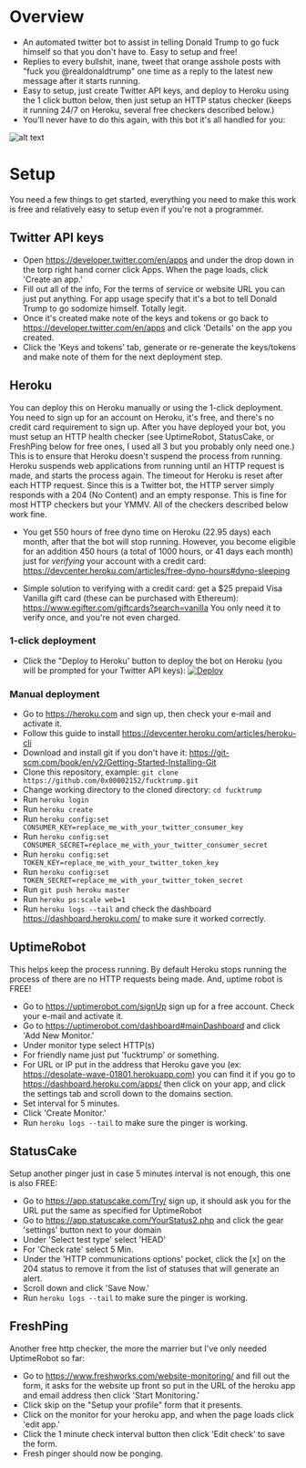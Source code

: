 # Overview
- An automated twitter bot to assist in telling Donald Trump to go fuck himself so that you don't have to. Easy to setup and free!
- Replies to every bullshit, inane, tweet that orange asshole posts with "fuck you @realdonaldtrump" one time as a reply to the latest new message after it starts running. 
- Easy to setup, just create Twitter API keys, and deploy to Heroku using the 1 click button below, then just setup an HTTP status checker (keeps it running 24/7 on Heroku, several free checkers described below.)
- You'll never have to do this again, with this bot it's all handled for you:

![alt text](https://github.com/0x00002152/fucktrump/blob/master/example.png?raw=true)


# Setup
You need a few things to get started, everything you need to make this work is free and relatively easy to setup even if you're not a programmer.
## Twitter API keys
- Open https://developer.twitter.com/en/apps and under the drop down in the torp right hand corner click Apps. When the page loads, click 'Create an app.'
- Fill out all of the info, For the terms of service or website URL you can just put anything. For app usage specify that it's a bot to tell Donald Trump to go sodomize himself. Totally legit. 
- Once it's created  make note of the keys and tokens or go back to https://developer.twitter.com/en/apps and click 'Details' on the app you created.
- Click the 'Keys and tokens' tab, generate or re-generate the keys/tokens and make note of them for the next deployment step.

## Heroku
You can deploy this on Heroku manually or using the 1-click deployment. You need to sign up for an account on Heroku, it's free, and there's no credit card requirement to sign up. After you have deployed your bot, you must setup an HTTP health checker (see UptimeRobot, StatusCake, or FreshPing below for free ones, I used all 3 but you probably only need one.) This is to ensure that Heroku doesn't suspend the process from running. Heroku suspends web applications from running until an HTTP request is made, and starts the process again. The timeout for Heroku is reset after each HTTP request. Since this is a Twitter bot, the HTTP server simply responds with a 204 (No Content) and an empty response. This is fine for most HTTP checkers but your YMMV. All of the checkers described below work fine.

- You get 550 hours of free dyno time on Heroku (22.95 days) each month, after that the bot will stop running. However, you become eligible for an addition 450 hours (a total of 1000 hours, or 41 days each month) just for *verifying* your account with a credit card: https://devcenter.heroku.com/articles/free-dyno-hours#dyno-sleeping

- Simple solution to verifying with a credit card: get a $25 prepaid Visa Vanilla gift card (these can be purchased with Ethereum): https://www.egifter.com/giftcards?search=vanilla You only need it to verify once, and you're not even charged.

### 1-click deployment 
- Click the "Deploy to Heroku' button to deploy the bot on Heroku (you will be prompted for your Twitter API keys): [![Deploy](https://www.herokucdn.com/deploy/button.svg)](https://heroku.com/deploy?template=https://github.com/0x00002152/fucktrump/master)

### Manual deployment

- Go to https://heroku.com and sign up, then check your e-mail and activate it. 
- Follow this guide to install https://devcenter.heroku.com/articles/heroku-cli
- Download and install git if you don't have it: https://git-scm.com/book/en/v2/Getting-Started-Installing-Git
- Clone this repository, example: `git clone https://github.com/0x00002152/fucktrump.git`
- Change working directory to the cloned directory: `cd fucktrump`
- Run `heroku login`
- Run `heroku create`
- Run `heroku config:set CONSUMER_KEY=replace_me_with_your_twitter_consumer_key`
- Run `heroku config:set CONSUMER_SECRET=replace_me_with_your_twitter_consumer_secret`
- Run `heroku config:set TOKEN_KEY=replace_me_with_your_twitter_token_key`
- Run `heroku config:set TOKEN_SECRET=replace_me_with_your_twitter_token_secret`
- Run `git push heroku master`
- Run `heroku ps:scale web=1`
- Run `heroku logs --tail` and check the dashboard https://dashboard.heroku.com/ to make sure it worked correctly.

## UptimeRobot 
This helps keep the process running. By default Heroku stops running the process of there are no HTTP requests being made. And, uptime robot is FREE!
- Go to https://uptimerobot.com/signUp sign up for a free account. Check your e-mail and activate it.
- Go to https://uptimerobot.com/dashboard#mainDashboard and click 'Add New Monitor.'
- Under monitor type select HTTP(s)
- For friendly name just put 'fucktrump' or something.
- For URL or IP put in the address that Heroku gave you (ex: https://desolate-wave-01801.herokuapp.com) you can find it if you go to https://dashboard.heroku.com/apps/ then click on your app, and click the settings tab and scroll down to the domains section.
- Set interval for 5 minutes.
- Click 'Create Monitor.'
- Run `heroku logs --tail` to make sure the pinger is working.

## StatusCake 
Setup another pinger just in case 5 minutes interval is not enough, this one is also FREE:
- Go to https://app.statuscake.com/Try/ sign up, it should ask you for the URL put the same as specified for UptimeRobot
- Go to https://app.statuscake.com/YourStatus2.php and click the gear 'settings' button next to your domain
- Under 'Select test type' select 'HEAD'
- For 'Check rate' select 5 Min.
- Under the 'HTTP communications options' pocket, click the [x] on the 204 status to remove it from the list of statuses that will generate an alert.
- Scroll down and click 'Save Now.'
- Run `heroku logs --tail` to make sure the pinger is working.

## FreshPing 
Another free http checker, the more the marrier but I've only needed UptimeRobot so far:

- Go to https://www.freshworks.com/website-monitoring/ and fill out the form, it asks for the website up front so put in the URL of the heroku app and email address then click 'Start Monitoring.'
- Click skip on the "Setup your profile" form that it presents.
- Click on the monitor for your heroku app, and when the page loads click 'edit app.'
- Click the 1 minute check interval button then click 'Edit check' to save the form.
- Fresh pinger should now be ponging.
